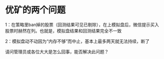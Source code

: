 # 优矿的两个问题

1：在策略里ban掉的股票（回测结果可见已剔除），在上模拟盘后，微信提示买入股票时赫然在列。也就是，模拟盘结果和回测结果完全不一致

2：模拟盘动不动因为“内存不够”而中止，基本上最多两天就无法持续，断了

请问管理员或各位大大是怎么回事，能否解决此问题？